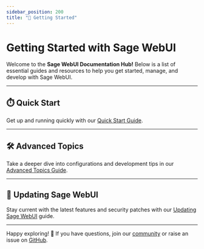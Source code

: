 ```yaml
---
sidebar_position: 200
title: "🚀 Getting Started"
---
```


# Getting Started with Sage WebUI

Welcome to the **Sage WebUI Documentation Hub!** Below is a list of essential guides and resources to help you get started, manage, and develop with Sage WebUI.

---

## ⏱️ Quick Start  

Get up and running quickly with our [Quick Start Guide](/getting-started/quick-start).

---

## 🛠️ Advanced Topics  

Take a deeper dive into configurations and development tips in our [Advanced Topics Guide](/getting-started/advanced-topics).

---

## 🔄 Updating Sage WebUI

Stay current with the latest features and security patches with our [Updating Sage WebUI](./updating) guide.

---

Happy exploring! 🎉 If you have questions, join our [community](https://discord.com/channels/1074411230040703046/1074411231030550632) or raise an issue on [GitHub](https://github.com/Startr/AI-WEB-openwebui).
